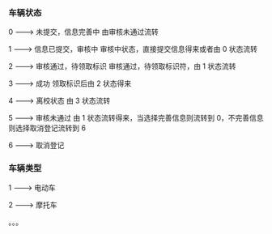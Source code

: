 ### 车辆状态

0 ---> 未提交，信息完善中 由审核未通过流转

1 ---> 信息已提交，审核中 审核中状态，直接提交信息得来或者由 0 状态流转

2 ---> 审核通过，待领取标识 审核通过，待领取标识符，由 1 状态流转

3 ---> 成功 领取标识后由 2 状态得来

4 ---> 离校状态 由 3 状态流转

5 ---> 审核未通过 由 1 状态流转得来，当选择完善信息则流转到 0，不完善信息则选择取消登记流转到 6

6 ---> 取消登记

### 车辆类型

1 ---> 电动车

2 ---> 摩托车

。。。
